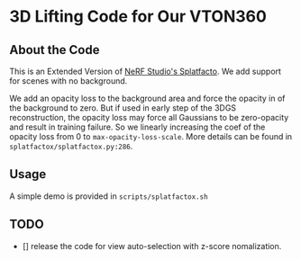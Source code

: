 # 3D Lifting Code for Our VTON360

## About the Code

This is an Extended Version of [NeRF Studio's Splatfacto](https://docs.nerf.studio/nerfology/methods/splat.html). We add support for scenes with no background.

We add an opacity loss to the background area and force the opacity in of the background to zero. But if used in early step of the 3DGS reconstruction, the opacity loss may force all Gaussians to be zero-opacity and result in training failure. So we linearly increasing the coef of the opacity loss from 0 to ``max-opacity-loss-scale``. More details can be found in ``splatfactox/splatfactox.py:286``.

## Usage

A simple demo is provided in ``scripts/splatfactox.sh``

## TODO

- [] release the code for view auto-selection with z-score nomalization.